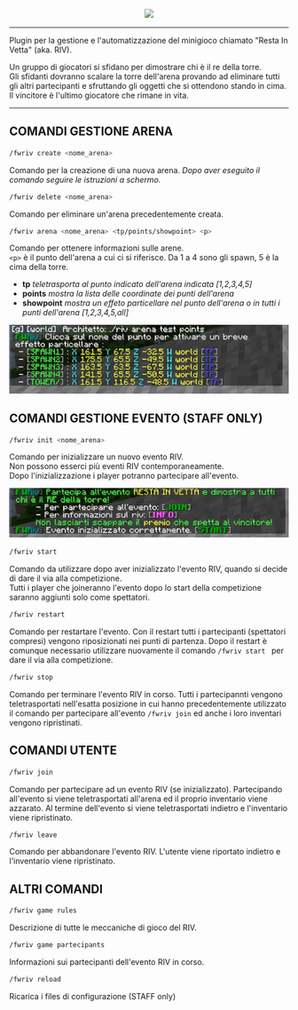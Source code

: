 <p align="center">
  <img src="https://i.ibb.co/bXHNGdZ/Senza-titolo-1-1x.png">
</p>

<hr>

Plugin per la gestione e l'automatizzazione del minigioco chiamato
"Resta In Vetta" (aka. RIV).

Un gruppo di giocatori si sfidano per dimostrare chi è il re della torre.  
Gli sfidanti dovranno scalare la torre dell'arena provando ad eliminare tutti
gli altri partecipanti e sfruttando gli oggetti che si ottendono stando in cima.  
Il vincitore è l'ultimo giocatore che rimane in vita.    

<hr>

## COMANDI GESTIONE ARENA

```sh
/fwriv create <nome_arena>
```
Comando per la creazione di una nuova arena. _Dopo aver eseguito il comando seguire 
le istruzioni a schermo._  

```sh
/fwriv delete <nome_arena>
```

Comando per eliminare un'arena precedentemente creata.

```sh
/fwriv arena <nome_arena> <tp/points/showpoint> <p>
```

Comando per ottenere informazioni sulle arene.  
`<p>` è il punto dell'arena a cui ci si riferisce. Da 1 a 4 sono gli spawn, 5 è la cima della torre.
- **tp** _teletrasporta al punto indicato dell'arena indicata [1,2,3,4,5]_
- **points** _mostra la lista delle coordinate dei punti dell'arena_
- **showpoint** _mostra un effeto particellare nel punto dell'arena o in tutti i punti dell'arena [1,2,3,4,5,all]_

![img.png](img.png)

## COMANDI GESTIONE EVENTO (STAFF ONLY)

```sh
/fwriv init <nome_arena>
```
Comando per inizializzare un nuovo evento RIV.  
Non possono esserci più eventi RIV contemporaneamente.   
Dopo l'inizializzazione i player potranno partecipare all'evento.

![img_1.png](img_1.png)   

```sh
/fwriv start
```
Comando da utilizzare dopo aver inizializzato l'evento RIV, quando si decide 
di dare il via alla competizione.   
Tutti i player che joineranno l'evento dopo lo start della competizione saranno 
aggiunti solo come spettatori.

```sh
/fwriv restart
```

Comando per restartare l'evento. Con il restart tutti i partecipanti 
(spettatori compresi) vengono riposizionati nei punti di partenza. Dopo il restart 
è comunque necessario utilizzare nuovamente il comando `/fwriv start ` 
per dare il via alla competizione.
```sh
/fwriv stop
```

Comando per terminare l'evento RIV in corso. Tutti i partecipannti 
vengono teletrasportati nell'esatta posizione in cui hanno precedentemente 
utilizzato il comando per partecipare all'evento `/fwriv join` ed anche i loro 
inventari vengono ripristinati.

## COMANDI UTENTE

```sh
/fwriv join
```
Comando per partecipare ad un evento RIV (se inizializzato). Partecipando all'evento 
si viene teletrasportati all'arena ed il proprio inventario viene azzarato.
Al termine dell'evento si viene teletrasportati indietro e
l'inventario viene ripristinato.
```sh
/fwriv leave
```
Comando per abbandonare l'evento RIV. L'utente viene riportato indietro e
l'inventario viene ripristinato.

## ALTRI COMANDI

```sh
/fwriv game rules
```
Descrizione di tutte le meccaniche di gioco del RIV.
```sh
/fwriv game partecipants
```
Informazioni sui partecipanti dell'evento RIV in corso.

```sh
/fwriv reload
```
Ricarica i files di configurazione (STAFF only)
